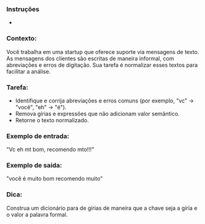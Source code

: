 ### Instruções
-

### Contexto: 
Você trabalha em uma startup que oferece suporte via mensagens de texto. As mensagens dos clientes são escritas de maneira informal, com abreviações e erros de digitação. Sua tarefa é normalizar esses textos para facilitar a análise.

### Tarefa:
- Identifique e corrija abreviações e erros comuns (por exemplo, "vc" → "você", "eh" → "é").
- Remova gírias e expressões que não adicionam valor semântico.
- Retorne o texto normalizado.
  
### Exemplo de entrada:
"Vc eh mt bom, recomendo mto!!!"

### Exemplo de saída:
"você é muito bom recomendo muito"

### Dica: 
Construa um dicionário para de gírias de maneira que a chave seja a gíria e o valor a palavra formal.
